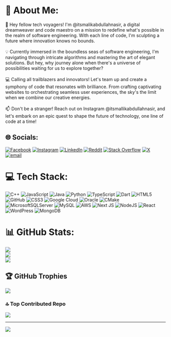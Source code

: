 # 💫 About Me:
🚀 Hey fellow tech voyagers! I'm @itsmalikabdullahnasir, a digital dreamweaver and code maestro on a mission to redefine what's possible in the realm of software engineering. With each line of code, I'm sculpting a future where innovation knows no bounds.<br><br>💡 Currently immersed in the boundless seas of software engineering, I'm navigating through intricate algorithms and mastering the art of elegant solutions. But hey, why journey alone when there's a universe of possibilities waiting for us to explore together?<br><br>💻 Calling all trailblazers and innovators! Let's team up and create a symphony of code that resonates with brilliance. From crafting captivating websites to orchestrating seamless user experiences, the sky's the limit when we combine our creative energies.<br><br>📫 Don't be a stranger! Reach out on Instagram @itsmallikabdullahnasir, and let's embark on an epic quest to shape the future of technology, one line of code at a time!


## 🌐 Socials:
[![Facebook](https://img.shields.io/badge/Facebook-%231877F2.svg?logo=Facebook&logoColor=white)](https://facebook.com/AbdullahNasir4) [![Instagram](https://img.shields.io/badge/Instagram-%23E4405F.svg?logo=Instagram&logoColor=white)](https://instagram.com/itsmalikabdullahnasir) [![LinkedIn](https://img.shields.io/badge/LinkedIn-%230077B5.svg?logo=linkedin&logoColor=white)](https://linkedin.com/in/itsmalikabdullahnasir) [![Reddit](https://img.shields.io/badge/Reddit-%23FF4500.svg?logo=Reddit&logoColor=white)](https://reddit.com/user/itsmalikabdullah) [![Stack Overflow](https://img.shields.io/badge/-Stackoverflow-FE7A16?logo=stack-overflow&logoColor=white)](https://stackoverflow.com/users/23621453) [![X](https://img.shields.io/badge/X-black.svg?logo=X&logoColor=white)](https://x.com/Abdullah_Nasir5) [![email](https://img.shields.io/badge/Email-D14836?logo=gmail&logoColor=white)](mailto:malikabdullahnasir5@gmail.com) 

# 💻 Tech Stack:
![C++](https://img.shields.io/badge/c++-%2300599C.svg?style=for-the-badge&logo=c%2B%2B&logoColor=white) ![JavaScript](https://img.shields.io/badge/javascript-%23323330.svg?style=for-the-badge&logo=javascript&logoColor=%23F7DF1E) ![Java](https://img.shields.io/badge/java-%23ED8B00.svg?style=for-the-badge&logo=openjdk&logoColor=white) ![Python](https://img.shields.io/badge/python-3670A0?style=for-the-badge&logo=python&logoColor=ffdd54) ![TypeScript](https://img.shields.io/badge/typescript-%23007ACC.svg?style=for-the-badge&logo=typescript&logoColor=white) ![Dart](https://img.shields.io/badge/dart-%230175C2.svg?style=for-the-badge&logo=dart&logoColor=white) ![HTML5](https://img.shields.io/badge/html5-%23E34F26.svg?style=for-the-badge&logo=html5&logoColor=white) ![GitHub](https://img.shields.io/badge/github-%23121011.svg?style=for-the-badge&logo=github&logoColor=white) ![CSS3](https://img.shields.io/badge/css3-%231572B6.svg?style=for-the-badge&logo=css3&logoColor=white) ![Google Cloud](https://img.shields.io/badge/GoogleCloud-%234285F4.svg?style=for-the-badge&logo=google-cloud&logoColor=white) ![Oracle](https://img.shields.io/badge/Oracle-F80000?style=for-the-badge&logo=oracle&logoColor=white) ![CMake](https://img.shields.io/badge/CMake-%23008FBA.svg?style=for-the-badge&logo=cmake&logoColor=white) ![MicrosoftSQLServer](https://img.shields.io/badge/Microsoft%20SQL%20Server-CC2927?style=for-the-badge&logo=microsoft%20sql%20server&logoColor=white) ![MySQL](https://img.shields.io/badge/mysql-4479A1.svg?style=for-the-badge&logo=mysql&logoColor=white) ![AWS](https://img.shields.io/badge/AWS-%23FF9900.svg?style=for-the-badge&logo=amazon-aws&logoColor=white) ![Next JS](https://img.shields.io/badge/Next-black?style=for-the-badge&logo=next.js&logoColor=white) ![NodeJS](https://img.shields.io/badge/node.js-6DA55F?style=for-the-badge&logo=node.js&logoColor=white) ![React](https://img.shields.io/badge/react-%2320232a.svg?style=for-the-badge&logo=react&logoColor=%2361DAFB) ![WordPress](https://img.shields.io/badge/WordPress-%23117AC9.svg?style=for-the-badge&logo=WordPress&logoColor=white) ![MongoDB](https://img.shields.io/badge/MongoDB-%234ea94b.svg?style=for-the-badge&logo=mongodb&logoColor=white)
# 📊 GitHub Stats:
![](https://github-readme-stats.vercel.app/api?username=itsmalikabdullahnasir&theme=one_dark_pro&hide_border=true&include_all_commits=true&count_private=false)<br/>
![](https://nirzak-streak-stats.vercel.app/?user=itsmalikabdullahnasir&theme=one_dark_pro&hide_border=true)<br/>
![](https://github-readme-stats.vercel.app/api/top-langs/?username=itsmalikabdullahnasir&theme=one_dark_pro&hide_border=true&include_all_commits=true&count_private=false&layout=compact)

## 🏆 GitHub Trophies
![](https://github-profile-trophy.vercel.app/?username=itsmalikabdullahnasir&theme=one_dark_pro&no-frame=false&no-bg=true&margin-w=4)

### 🔝 Top Contributed Repo
![](https://github-contributor-stats.vercel.app/api?username=itsmalikabdullahnasir&limit=5&theme=dark&combine_all_yearly_contributions=true)

---
[![](https://visitcount.itsvg.in/api?id=itsmalikabdullahnasir&icon=0&color=0)](https://visitcount.itsvg.in)

<!-- Proudly created with GPRM ( https://gprm.itsvg.in ) -->
